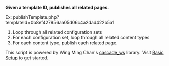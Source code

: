 **Given a template ID, publishes all related pages.**

Ex: publishTemplate.php?templateId=0b8ef427956aa05d06c4a2dad422b5a1

1. Loop through all related configuration sets
2. For each configuration set, loop through all related content types
3. For each content type, publish each related page.

This script is powered by Wing Ming Chan's [cascade_ws](http://www.upstate.edu/cascade-admin/projects/web-services/index.php) library. Visit [Basic Setup](http://upstate.edu/cascade-admin/projects/web-services/introduction/basic-setup.php) to get started.
